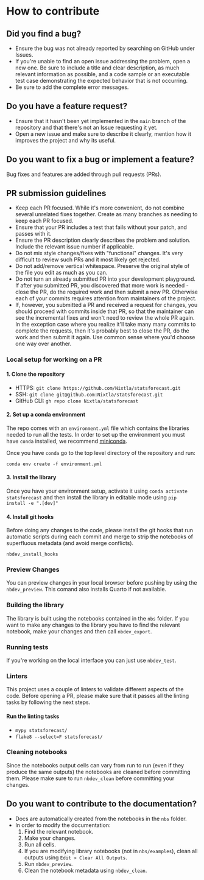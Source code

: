 # How to contribute

## Did you find a bug?

* Ensure the bug was not already reported by searching on GitHub under Issues.
* If you're unable to find an open issue addressing the problem, open a new one. Be sure to include a title and clear description, as much relevant information as possible, and a code sample or an executable test case demonstrating the expected behavior that is not occurring.
* Be sure to add the complete error messages.

## Do you have a feature request?

* Ensure that it hasn't been yet implemented in the `main` branch of the repository and that there's not an Issue requesting it yet.
* Open a new issue and make sure to describe it clearly, mention how it improves the project and why its useful.

## Do you want to fix a bug or implement a feature?

Bug fixes and features are added through pull requests (PRs).

##  PR submission guidelines

* Keep each PR focused. While it's more convenient, do not combine several unrelated fixes together. Create as many branches as needing to keep each PR focused.
* Ensure that your PR includes a test that fails without your patch, and passes with it.
* Ensure the PR description clearly describes the problem and solution. Include the relevant issue number if applicable.
* Do not mix style changes/fixes with "functional" changes. It's very difficult to review such PRs and it most likely get rejected.
* Do not add/remove vertical whitespace. Preserve the original style of the file you edit as much as you can.
* Do not turn an already submitted PR into your development playground. If after you submitted PR, you discovered that more work is needed - close the PR, do the required work and then submit a new PR. Otherwise each of your commits requires attention from maintainers of the project.
* If, however, you submitted a PR and received a request for changes, you should proceed with commits inside that PR, so that the maintainer can see the incremental fixes and won't need to review the whole PR again. In the exception case where you realize it'll take many many commits to complete the requests, then it's probably best to close the PR, do the work and then submit it again. Use common sense where you'd choose one way over another.

### Local setup for working on a PR

#### 1. Clone the repository
* HTTPS: `git clone https://github.com/Nixtla/statsforecast.git`
* SSH: `git clone git@github.com:Nixtla/statsforecast.git`
* GitHub CLI: `gh repo clone Nixtla/statsforecast`

#### 2. Set up a conda environment
The repo comes with an `environment.yml` file which contains the libraries needed to run all the tests. In order to set up the environment you must have `conda` installed, we recommend [miniconda](https://docs.conda.io/en/latest/miniconda.html).

Once you have `conda` go to the top level directory of the repository and run:
```
conda env create -f environment.yml
```

#### 3. Install the library
Once you have your environment setup, activate it using `conda activate statsforecast` and then install the library in editable mode using `pip install -e ".[dev]"`

#### 4. Install git hooks
Before doing any changes to the code, please install the git hooks that run automatic scripts during each commit and merge to strip the notebooks of superfluous metadata (and avoid merge conflicts).
```
nbdev_install_hooks
```

### Preview Changes
You can preview changes in your local browser before pushing by using the `nbdev_preview`. This comand also installs Quarto if not available. 

### Building the library
The library is built using the notebooks contained in the `nbs` folder. If you want to make any changes to the library you have to find the relevant notebook, make your changes and then call `nbdev_export`.

### Running tests
If you're working on the local interface you can just use `nbdev_test`. 

### Linters
This project uses a couple of linters to validate different aspects of the code. Before opening a PR, please make sure that it passes all the linting tasks by following the next steps.

#### Run the linting tasks
* `mypy statsforecast/`
* `flake8 --select=F statsforecast/`

### Cleaning notebooks
Since the notebooks output cells can vary from run to run (even if they produce the same outputs) the notebooks are cleaned before committing them. Please make sure to run `nbdev_clean` before committing your changes.

## Do you want to contribute to the documentation?

* Docs are automatically created from the notebooks in the `nbs` folder.
* In order to modify the documentation:
    1. Find the relevant notebook.
    2. Make your changes.
    3. Run all cells.
    4. If you are modifying library notebooks (not in `nbs/examples`), clean all outputs using `Edit > Clear All Outputs`.
    5. Run `nbdev_preview`.
    6. Clean the notebook metadata using `nbdev_clean`.

